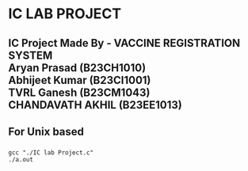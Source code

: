 # IC LAB PROJECT
## IC Project Made By - VACCINE REGISTRATION SYSTEM<br>Aryan Prasad (B23CH1010)<br>Abhijeet Kumar (B23CI1001)<br>TVRL Ganesh (B23CM1043)<br>CHANDAVATH AKHIL (B23EE1013)<br>
## For Unix based
###
```gcc "./IC lab Project.c"```<br>
```./a.out```
